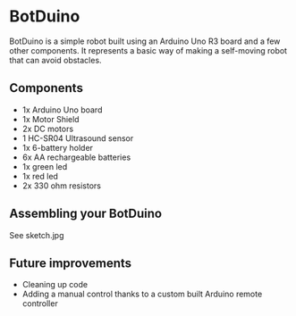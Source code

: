 # BotDuino

BotDuino is a simple robot built using an Arduino Uno R3 board and a few other components. It represents a basic way of making a self-moving robot that can avoid obstacles.

## Components

  - 1x Arduino Uno board
  - 1x Motor Shield
  - 2x DC motors
  - 1 HC-SR04 Ultrasound sensor
  - 1x 6-battery holder
  - 6x AA rechargeable batteries
  - 1x green led
  - 1x red led
  - 2x 330 ohm resistors

## Assembling your BotDuino

See sketch.jpg

## Future improvements

- Cleaning up code
- Adding a manual control thanks to a custom built Arduino remote controller